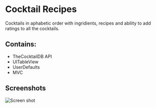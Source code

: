 # Cocktail Recipes

Cocktails in aphabetic order with ingridients, recipes and ability to add ratings to all the cocktails.  




## Contains:
- TheCocktailDB API
- UITableView
- UserDefaults
- MVC

## Screenshots

![Screen shot](https://user-images.githubusercontent.com/105245821/189402685-ac4bf71b-12dd-4f3d-8b20-3989c12615de.png)
